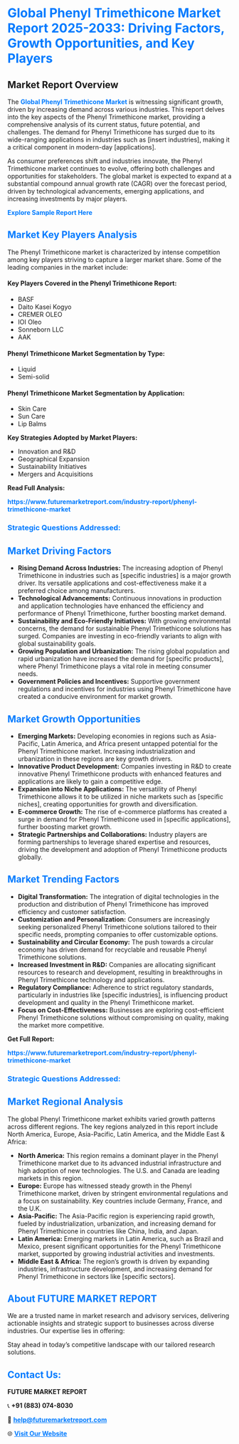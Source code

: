 <h1 style="color: #007BFF;">Global Phenyl Trimethicone Market Report 2025-2033: Driving Factors, Growth Opportunities, and Key Players</h1>

<section id="overview">
<h2>Market Report Overview</h2>
<p>The <a href="https://www.futuremarketreport.com/industry-report/phenyl-trimethicone-market" style="color: #007BFF; text-decoration: none;"><strong>Global Phenyl Trimethicone Market</strong></a> is witnessing significant growth, driven by increasing demand across various industries. This report delves into the key aspects of the Phenyl Trimethicone market, providing a comprehensive analysis of its current status, future potential, and challenges. The demand for Phenyl Trimethicone has surged due to its wide-ranging applications in industries such as [insert industries], making it a critical component in modern-day [applications].</p>
<p>As consumer preferences shift and industries innovate, the Phenyl Trimethicone market continues to evolve, offering both challenges and opportunities for stakeholders. The global market is expected to expand at a substantial compound annual growth rate (CAGR) over the forecast period, driven by technological advancements, emerging applications, and increasing investments by major players.</p>
</section>

<section id="overview">
<p><a href="https://www.futuremarketreport.com/request-sample/reportId=33377" style="color: #007BFF; text-decoration: none;"><strong>Explore Sample Report Here</strong></a></p>
</section>

<section id="key-players">
<h2 style="color: #007BFF;">Market Key Players Analysis</h2>
<p>The Phenyl Trimethicone market is characterized by intense competition among key players striving to capture a larger market share. Some of the leading companies in the market include:</p>
<h4>Key Players Covered in the Phenyl Trimethicone Report:</h4>
<ul><li>BASF</li><li>Daito Kasei Kogyo</li><li>CREMER OLEO</li><li>IOI Oleo</li><li>Sonneborn LLC</li><li>AAK</li></ul>
<h4>Phenyl Trimethicone Market Segmentation by Type:</h4>
<ul><li>Liquid</li><li>Semi-solid</li></ul>

<h4>Phenyl Trimethicone Market Segmentation by Application:</h4>
<ul><li>Skin Care</li><li>Sun Care</li><li>Lip Balms</li></ul>
<p><strong>Key Strategies Adopted by Market Players:</strong></p>
<ul>
<li>Innovation and R&D</li>
<li>Geographical Expansion</li>
<li>Sustainability Initiatives</li>
<li>Mergers and Acquisitions</li>
</ul>
</section>

<section>
<p><strong>Read Full Analysis: </strong></p><a href="https://www.futuremarketreport.com/industry-report/phenyl-trimethicone-market" style="color: #007BFF; text-decoration: none;"><strong>https://www.futuremarketreport.com/industry-report/phenyl-trimethicone-market</strong></a>
<h3 style="color: #007BFF;">Strategic Questions Addressed:</h3>
</section>

<section id="driving-factors">
<h2 style="color: #007BFF;">Market Driving Factors</h2>
<ul>
<li><strong>Rising Demand Across Industries:</strong> The increasing adoption of Phenyl Trimethicone in industries such as [specific industries] is a major growth driver. Its versatile applications and cost-effectiveness make it a preferred choice among manufacturers.</li>
<li><strong>Technological Advancements:</strong> Continuous innovations in production and application technologies have enhanced the efficiency and performance of Phenyl Trimethicone, further boosting market demand.</li>
<li><strong>Sustainability and Eco-Friendly Initiatives:</strong> With growing environmental concerns, the demand for sustainable Phenyl Trimethicone solutions has surged. Companies are investing in eco-friendly variants to align with global sustainability goals.</li>
<li><strong>Growing Population and Urbanization:</strong> The rising global population and rapid urbanization have increased the demand for [specific products], where Phenyl Trimethicone plays a vital role in meeting consumer needs.</li>
<li><strong>Government Policies and Incentives:</strong> Supportive government regulations and incentives for industries using Phenyl Trimethicone have created a conducive environment for market growth.</li>
</ul>
</section>

<section id="growth-opportunities">
<h2 style="color: #007BFF;">Market Growth Opportunities</h2>
<ul>
<li><strong>Emerging Markets:</strong> Developing economies in regions such as Asia-Pacific, Latin America, and Africa present untapped potential for the Phenyl Trimethicone market. Increasing industrialization and urbanization in these regions are key growth drivers.</li>
<li><strong>Innovative Product Development:</strong> Companies investing in R&D to create innovative Phenyl Trimethicone products with enhanced features and applications are likely to gain a competitive edge.</li>
<li><strong>Expansion into Niche Applications:</strong> The versatility of Phenyl Trimethicone allows it to be utilized in niche markets such as [specific niches], creating opportunities for growth and diversification.</li>
<li><strong>E-commerce Growth:</strong> The rise of e-commerce platforms has created a surge in demand for Phenyl Trimethicone used in [specific applications], further boosting market growth.</li>
<li><strong>Strategic Partnerships and Collaborations:</strong> Industry players are forming partnerships to leverage shared expertise and resources, driving the development and adoption of Phenyl Trimethicone products globally.</li>
</ul>
</section>

<section id="trending-factors">
<h2 style="color: #007BFF;">Market Trending Factors</h2>
<ul>
<li><strong>Digital Transformation:</strong> The integration of digital technologies in the production and distribution of Phenyl Trimethicone has improved efficiency and customer satisfaction.</li>
<li><strong>Customization and Personalization:</strong> Consumers are increasingly seeking personalized Phenyl Trimethicone solutions tailored to their specific needs, prompting companies to offer customizable options.</li>
<li><strong>Sustainability and Circular Economy:</strong> The push towards a circular economy has driven demand for recyclable and reusable Phenyl Trimethicone solutions.</li>
<li><strong>Increased Investment in R&D:</strong> Companies are allocating significant resources to research and development, resulting in breakthroughs in Phenyl Trimethicone technology and applications.</li>
<li><strong>Regulatory Compliance:</strong> Adherence to strict regulatory standards, particularly in industries like [specific industries], is influencing product development and quality in the Phenyl Trimethicone market.</li>
<li><strong>Focus on Cost-Effectiveness:</strong> Businesses are exploring cost-efficient Phenyl Trimethicone solutions without compromising on quality, making the market more competitive.</li>
</ul>
</section>

<section>
<p><strong>Get Full Report: </strong></p><a href="https://www.futuremarketreport.com/industry-report/phenyl-trimethicone-market" style="color: #007BFF; text-decoration: none;"><strong>https://www.futuremarketreport.com/industry-report/phenyl-trimethicone-market</strong></a>
<h3 style="color: #007BFF;">Strategic Questions Addressed:</h3>
</section>


<section id="regional-analysis">
<h2 style="color: #007BFF;">Market Regional Analysis</h2>
<p>The global Phenyl Trimethicone market exhibits varied growth patterns across different regions. The key regions analyzed in this report include North America, Europe, Asia-Pacific, Latin America, and the Middle East & Africa:</p>
<ul>
<li><strong>North America:</strong> This region remains a dominant player in the Phenyl Trimethicone market due to its advanced industrial infrastructure and high adoption of new technologies. The U.S. and Canada are leading markets in this region.</li>
<li><strong>Europe:</strong> Europe has witnessed steady growth in the Phenyl Trimethicone market, driven by stringent environmental regulations and a focus on sustainability. Key countries include Germany, France, and the U.K.</li>
<li><strong>Asia-Pacific:</strong> The Asia-Pacific region is experiencing rapid growth, fueled by industrialization, urbanization, and increasing demand for Phenyl Trimethicone in countries like China, India, and Japan.</li>
<li><strong>Latin America:</strong> Emerging markets in Latin America, such as Brazil and Mexico, present significant opportunities for the Phenyl Trimethicone market, supported by growing industrial activities and investments.</li>
<li><strong>Middle East & Africa:</strong> The region’s growth is driven by expanding industries, infrastructure development, and increasing demand for Phenyl Trimethicone in sectors like [specific sectors].</li>
</ul>
</section>

<footer>
<h2 style="color: #007BFF;">About FUTURE MARKET REPORT</h2>
<p>We are a trusted name in market research and advisory services, delivering actionable insights and strategic support to businesses across diverse industries. Our expertise lies in offering:</p>

<p>Stay ahead in today’s competitive landscape with our tailored research solutions.</p>

<h2 style="color: #007BFF;">Contact Us:</h2>
<p><strong>FUTURE MARKET REPORT</strong></p>
<p>📞 <strong>+91 (883) 074-8030</strong></p>
<p>📧 <strong><a href="mailto:help@futuremarketreport.com" style="color: #007BFF;">help@futuremarketreport.com</a></strong></p>
<p>🌐 <strong><a href="https://www.futuremarketreport.com/" style="color: #007BFF;">Visit Our Website</a></strong></p>
</footer>